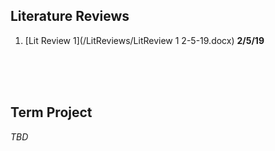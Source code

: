 ## Literature Reviews
1. [Lit Review 1](/LitReviews/LitReview 1 2-5-19.docx) **2/5/19**
<br>
<br>
<br>

## Term Project
_TBD_
<br>
<br>
<br>
<br>
<br>
<br>
<br>
<br>
<br>
<br>
<br>
<br>
